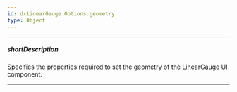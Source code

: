 ```yaml
---
id: dxLinearGauge.Options.geometry
type: Object
---
```

---
##### shortDescription
Specifies the properties required to set the geometry of the LinearGauge UI component.

---
